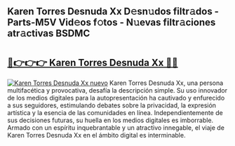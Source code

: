 ## Karen Torres Desnuda Xx D𝚎sn𝚞dos filtr𝚊dos - Parts-M5V Vid𝚎os f𝚘tos - N𝚞evas filtr𝚊ciones atr𝚊ctivas BSDMC

# <h2><a href="http://mb11dbh.tromn.icu/?c=Karen+Torres+Desnuda+Xx">🔗👉👉👉 Karen Torres Desnuda Xx 🔗🔗</a></h2>

[![Karen Torres Desnuda Xx nuevo](https://i.imgur.com/pEAQMta.gif)](http://mb11dbh.tromn.icu/?c=Karen+Torres+Desnuda+Xx)
Karen Torres Desnuda Xx, una persona multifacética y provocativa, desafía la descripción simple. Su uso innovador de los medios digitales para la autopresentación ha cautivado y enfurecido a sus seguidores, estimulando debates sobre la privacidad, la expresión artística y la esencia de las comunidades en línea. Independientemente de sus decisiones futuras, su huella en los medios digitales es imborrable. Armado con un espíritu inquebrantable y un atractivo innegable, el viaje de Karen Torres Desnuda Xx en el ámbito digital es interminable.
